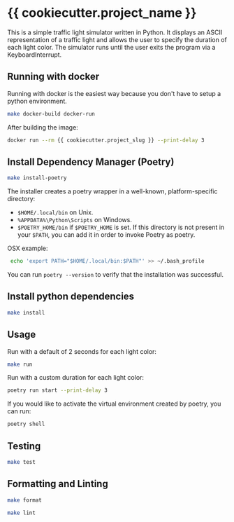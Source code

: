 # {{ cookiecutter.project_name }}

This is a simple traffic light simulator written in Python. It displays an ASCII representation of a traffic light and 
allows the user to specify the duration of each light color. The simulator runs until the user exits the program via a KeyboardInterrupt.

## Running with docker
Running with docker is the easiest way because you don't have to setup a python environment.

```bash
make docker-build docker-run
```

After building the image:
```bash
docker run --rm {{ cookiecutter.project_slug }} --print-delay 3
```

## Install Dependency Manager (Poetry)
    
```bash
make install-poetry
```
The installer creates a poetry wrapper in a well-known, platform-specific directory:

* `$HOME/.local/bin` on Unix.
* `%APPDATA%\Python\Scripts` on Windows.
* `$POETRY_HOME/bin` if `$POETRY_HOME` is set.
If this directory is not present in your `$PATH`, you can add it in order to invoke Poetry as poetry.

OSX example:
```bash
 echo 'export PATH="$HOME/.local/bin:$PATH"' >> ~/.bash_profile
```

You can run `poetry --version` to verify that the installation was successful.

## Install python dependencies

```bash
make install
```

## Usage

Run with a default of 2 seconds for each light color:
```bash
make run
```

Run with a custom duration for each light color:
```bash
poetry run start --print-delay 3
```

If you would like to activate the virtual environment created by poetry, you can run:
```bash
poetry shell
```

## Testing

```bash
make test
```

## Formatting and Linting

```bash
make format
```

```bash
make lint
```


